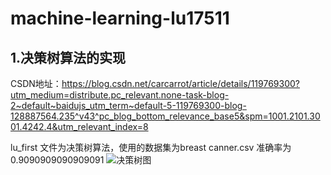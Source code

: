 # machine-learning-lu17511
## 1.决策树算法的实现
CSDN地址：https://blog.csdn.net/carcarrot/article/details/119769300?utm_medium=distribute.pc_relevant.none-task-blog-2~default~baidujs_utm_term~default-5-119769300-blog-128887564.235^v43^pc_blog_bottom_relevance_base5&spm=1001.2101.3001.4242.4&utm_relevant_index=8

lu_first 文件为决策树算法，使用的数据集为breast canner.csv 准确率为0.9090909090909091
![决策树图](https://img-blog.csdnimg.cn/direct/3cd9b1e06c6248109f6989bf7d7eb819.png)
